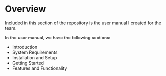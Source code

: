 # Overview

Included in this section of the repository is the user manual I created for the team. 

In the user manual, we have the following sections:
- Introduction
- System Requirements
- Installation and Setup
- Getting Started
- Features and Functionality
